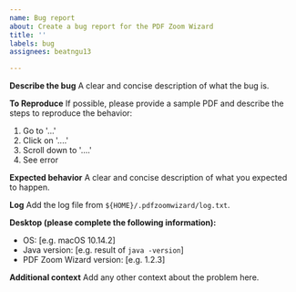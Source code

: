 ```yaml
---
name: Bug report
about: Create a bug report for the PDF Zoom Wizard
title: ''
labels: bug
assignees: beatngu13

---
```


**Describe the bug**
A clear and concise description of what the bug is.

**To Reproduce**
If possible, please provide a sample PDF and describe the steps to reproduce the behavior:
1. Go to '...'
2. Click on '....'
3. Scroll down to '....'
4. See error

**Expected behavior**
A clear and concise description of what you expected to happen.

**Log**
Add the log file from `${HOME}/.pdfzoomwizard/log.txt`.

**Desktop (please complete the following information):**
 - OS: [e.g. macOS 10.14.2]
 - Java version: [e.g. result of `java -version`]
 - PDF Zoom Wizard version: [e.g. 1.2.3]

**Additional context**
Add any other context about the problem here.
